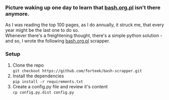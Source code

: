 ### Picture waking up one day to learn that [bash.org.pl](http://bash.org.pl) isn't there anymore.  
As I was reading the top 100 pages, as I do annually, it struck me, that every year might be the last one to do so.  
Whenever there's a freightening thought, there's a simple python solution - and so, I wrote the following [bash.org.pl](http://bash.org.pl) scrapper.

### Setup
1. Clone the repo  
`git checkout https://github.com/forteek/bash-scrapper.git`
2. Install the dependencies  
`pip install -r requirements.txt`
3. Create a config.py file and review it's content  
`cp config.py.dist config.py`